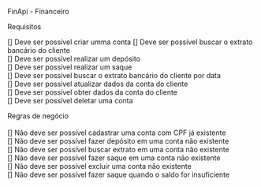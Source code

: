 <p class="has-line-data" data-line-start="0" data-line-end="1">FinApi - Financeiro</p>
<p class="has-line-data" data-line-start="2" data-line-end="11">Requisitos<br>

[] Deve ser possível criar umma conta
[] Deve ser possível buscar o extrato bancário do cliente<br>
[] Deve ser possível realizar um depósito<br>
[] Deve ser possível realizar um saque<br>
[] Deve ser possível buscar o extrato bancário do cliente por data<br>
[] Deve ser possível atualizar dados da conta do cliente<br>
[] Deve ser possível obter dados da conta do cliente<br>
[] Deve ser possível deletar uma conta</p>

<p class="has-line-data" data-line-start="12" data-line-end="19">Regras de negócio<br>
<br>
[] Não deve ser possível cadastrar uma conta com CPF já existente<br>
[] Não deve ser possível fazer depósito em uma conta não existente<br>
[] Não deve ser possível buscar extrato em uma conta não existente<br>
[] Não deve ser possível fazer saque em uma conta não existente<br>
[] Não deve ser possível excluir uma conta não existente<br>
[] Não deve ser possível fazer saque quando o saldo for insuficiente</p>
